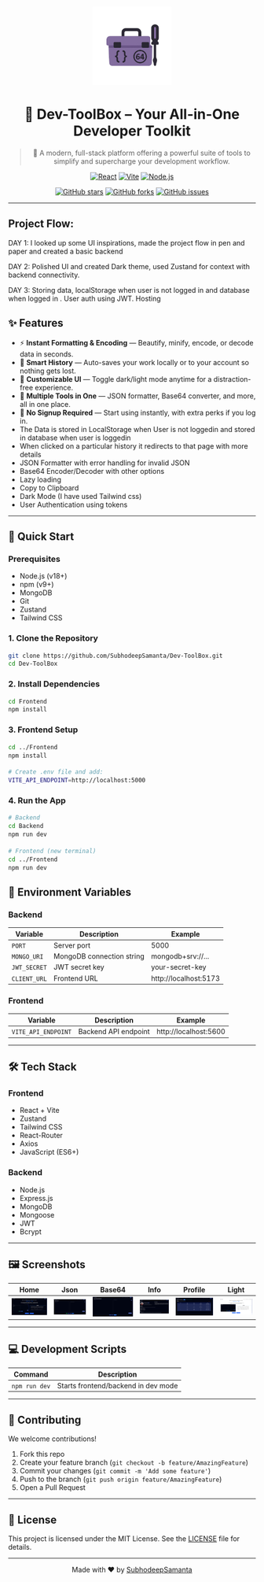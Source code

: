 <div align="center">

<img src="Frontend/public/logo.png" alt="Dev-ToolBox Logo" width="160"/>

# 🧰 Dev-ToolBox – Your All-in-One Developer Toolkit

> 🚀 A modern, full-stack platform offering a powerful suite of tools to simplify and supercharge your development workflow.

[![React](https://img.shields.io/badge/React-2025-61DAFB?style=for-the-badge&logo=react&logoColor=white&labelColor=1e1e1e)](https://reactjs.org/)
[![Vite](https://img.shields.io/badge/Vite-NextGen-646CFF?style=for-the-badge&logo=vite&logoColor=white&labelColor=1e1e1e)](https://vitejs.dev/)
[![Node.js](https://img.shields.io/badge/Node.js-BackEnd-339933?style=for-the-badge&logo=node.js&logoColor=white&labelColor=1e1e1e)](https://nodejs.org/)

[![GitHub stars](https://img.shields.io/github/stars/SubhodeepSamanta/Dev-ToolBox?style=social)](https://github.com/SubhodeepSamanta/Dev-ToolBox/stargazers)
[![GitHub forks](https://img.shields.io/github/forks/SubhodeepSamanta/Dev-ToolBox?style=social)](https://github.com/SubhodeepSamanta/Dev-ToolBox/network/members)
[![GitHub issues](https://img.shields.io/github/issues/SubhodeepSamanta/Dev-ToolBox?style=social)](https://github.com/SubhodeepSamanta/Dev-ToolBox/issues)

---

</div>

## Project Flow:
DAY 1: I looked up some UI inspirations, made the project flow in pen and paper and created a basic backend  

DAY 2: Polished UI and created Dark theme, used Zustand for context with backend connectivity. 

DAY 3: Storing data, localStorage when user is not logged in and database when logged in . User auth using JWT. Hosting

## ✨ Features

- ⚡ **Instant Formatting & Encoding** — Beautify, minify, encode, or decode data in seconds.
- 💾 **Smart History** — Auto-saves your work locally or to your account so nothing gets lost.
- 🎨 **Customizable UI** — Toggle dark/light mode anytime for a distraction-free experience.
- 🧩 **Multiple Tools in One** — JSON formatter, Base64 converter, and more, all in one place.
- 🚀 **No Signup Required** — Start using instantly, with extra perks if you log in.
- The Data is stored in LocalStorage when User is not loggedin and stored in database when user is loggedin
- When clicked on a particular history it redirects to that page with more details
- JSON Formatter with error handling for invalid JSON
- Base64 Encoder/Decoder with other options
- Lazy loading 
- Copy to Clipboard
- Dark Mode (I have used Tailwind css)
- User Authentication using tokens

---

## 🚀 Quick Start

### Prerequisites

- Node.js (v18+)
- npm (v9+)
- MongoDB 
- Git
- Zustand
- Tailwind CSS

### 1. Clone the Repository

```bash
git clone https://github.com/SubhodeepSamanta/Dev-ToolBox.git
cd Dev-ToolBox
```

### 2. Install Dependencies

```bash
cd Frontend
npm install
```

### 3. Frontend Setup

```bash
cd ../Frontend
npm install

# Create .env file and add:
VITE_API_ENDPOINT=http://localhost:5000
```

### 4. Run the App

```bash
# Backend
cd Backend
npm run dev

# Frontend (new terminal)
cd ../Frontend
npm run dev
```

## 📁 Environment Variables

### Backend

| Variable            | Description                 | Example                        |
|---------------------|-----------------------------|--------------------------------|
| `PORT`              | Server port                 | 5000                           |
| `MONGO_URI`         | MongoDB connection string   | mongodb+srv://...              |
| `JWT_SECRET`        | JWT secret key              | your-secret-key                |
| `CLIENT_URL`        | Frontend URL                | http://localhost:5173          |

### Frontend

| Variable            | Description                 | Example                        |
|---------------------|-----------------------------|--------------------------------|
| `VITE_API_ENDPOINT` | Backend API endpoint        | http://localhost:5600          |

---

## 🛠️ Tech Stack

### Frontend
- React + Vite
- Zustand
- Tailwind CSS
- React-Router
- Axios
- JavaScript (ES6+)

### Backend 
- Node.js
- Express.js
- MongoDB
- Mongoose
- JWT
- Bcrypt

---

## 🖼️ Screenshots

<div align="center">

| Home | Json | Base64 | Info | Profile | Light |
|--------------|-------------|----------|----------|----------|----------|
| ![Home](Screenshots/Home.png) | ![Json](Screenshots/Json.png) | ![Base64](Screenshots/Base64.png) | ![Info](Screenshots/Info.png) | ![Profile](Screenshots/Profile.png) | ![Light](Screenshots/Light.png) |

</div>

---

## 💻 Development Scripts

| Command        | Description                        |
|----------------|------------------------------------|
| `npm run dev`  | Starts frontend/backend in dev mode |

---

## 🤝 Contributing

We welcome contributions!

1. Fork this repo
2. Create your feature branch (`git checkout -b feature/AmazingFeature`)
3. Commit your changes (`git commit -m 'Add some feature'`)
4. Push to the branch (`git push origin feature/AmazingFeature`)
5. Open a Pull Request

---

## 📝 License

This project is licensed under the MIT License. See the [LICENSE](LICENSE) file for details.

---

<div align="center">

Made with ❤️ by [SubhodeepSamanta](https://github.com/SubhodeepSamanta)

</div>
